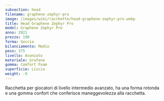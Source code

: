 ```yaml
---
subsection: head
filename: graphene-zephyr-pro
image: /images/wiki/racchette/head-graphene-zephyr-pro.webp
title: Head Graphene Zephyr Pro
model: Graphene Zephyr Pro
anno: 2021
prezzo: 190
forma: Goccia
bilanciamento: Medio
peso: 375
livello: Avanzato
materiale: Grafene
gomma: Comfort Foam
superficie: Liscia
weight: -9
---
```

Racchetta per giocatori di livello intermedio avanzato, ha una forma rotonda e una gomma confort che conferisce maneggevolezza alla racchetta.